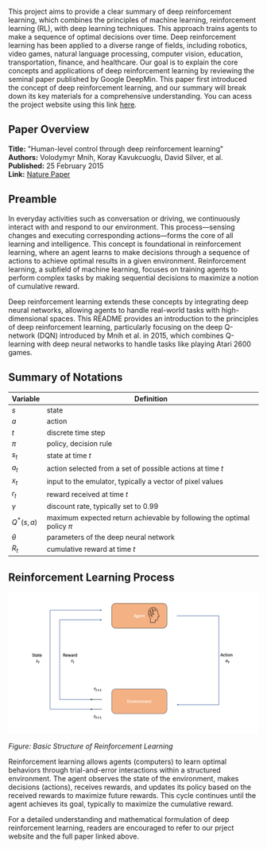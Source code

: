 This project aims to provide a clear summary of deep reinforcement learning, which combines the principles of machine learning, reinforcement learning (RL), with deep learning techniques. This approach trains agents to make a sequence of optimal decisions over time. Deep reinforcement learning has been applied to a diverse range of fields, including robotics, video games, natural language processing, computer vision, education, transportation, finance, and healthcare. Our goal is to explain the core concepts and applications of deep reinforcement learning by reviewing the seminal paper published by Google DeepMin. This paper first introduced the concept of deep reinforcement learning, and our summary will break down its key materials for a comprehensive understanding. You can acess the project website using this link [here](https://miaoyanchen.github.io).

## Paper Overview

**Title:** "Human-level control through deep reinforcement learning"  
**Authors:** Volodymyr Mnih, Koray Kavukcuoglu, David Silver, et al.  
**Published:** 25 February 2015  
**Link:** [Nature Paper](https://www.nature.com/articles/nature14236#citeas)

## Preamble

In everyday activities such as conversation or driving, we continuously interact with and respond to our environment. This process—sensing changes and executing corresponding actions—forms the core of all learning and intelligence. This concept is foundational in reinforcement learning, where an agent learns to make decisions through a sequence of actions to achieve optimal results in a given environment. Reinforcement learning, a subfield of machine learning, focuses on training agents to perform complex tasks by making sequential decisions to maximize a notion of cumulative reward.

Deep reinforcement learning extends these concepts by integrating deep neural networks, allowing agents to handle real-world tasks with high-dimensional spaces. This README provides an introduction to the principles of deep reinforcement learning, particularly focusing on the deep Q-network (DQN) introduced by Mnih et al. in 2015, which combines Q-learning with deep neural networks to handle tasks like playing Atari 2600 games.

## Summary of Notations

| Variable   | Definition                                                              |
|------------|-------------------------------------------------------------------------|
| $s$        | state                                                                   |
| $a$        | action                                                                  |
| $t$        | discrete time step                                                      |
| $\pi$      | policy, decision rule                                                   |
| $s_t$      | state at time $t$                                                       |
| $a_t$      | action selected from a set of possible actions at time $t$              |
| $x_t$      | input to the emulator, typically a vector of pixel values               |
| $r_t$      | reward received at time $t$                                             |
| $\gamma$   | discount rate, typically set to 0.99                                    |
| $Q^*(s,a)$ | maximum expected return achievable by following the optimal policy $\pi$|
| $\theta$   | parameters of the deep neural network                                   |
| $R_t$      | cumulative reward at time $t$                                           |

## Reinforcement Learning Process

![Visualization of Reinforcement Learning](diagram.png)

*Figure: Basic Structure of Reinforcement Learning*

Reinforcement learning allows agents (computers) to learn optimal behaviors through trial-and-error interactions within a structured environment. The agent observes the state of the environment, makes decisions (actions), receives rewards, and updates its policy based on the received rewards to maximize future rewards. This cycle continues until the agent achieves its goal, typically to maximize the cumulative reward.

For a detailed understanding and mathematical formulation of deep reinforcement learning, readers are encouraged to refer to our prject website and the full paper linked above.
